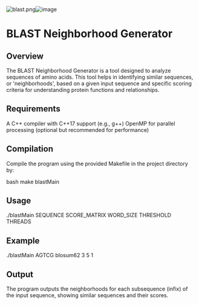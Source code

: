 <img src="blob:chrome-untrusted://media-app/86e979e4-2d29-4ed7-a215-6c8fb7dc89a4" alt="blast.png"/>![image](https://github.com/kris96tian/dsa_cpp/assets/92834350/c7a1c8ca-6b94-4ca0-923a-da7385ecdc19)

# BLAST Neighborhood Generator
## Overview

The BLAST Neighborhood Generator is a tool designed to analyze sequences of amino acids. This tool helps in identifying similar sequences, or 'neighborhoods', based on a given input sequence and specific scoring criteria for understanding protein functions and relationships.

## Requirements

A C++ compiler with C++17 support (e.g., g++)
OpenMP for parallel processing (optional but recommended for performance)


## Compilation

Compile the program using the provided Makefile in the project directory by:

bash make blastMain

## Usage

./blastMain SEQUENCE SCORE_MATRIX WORD_SIZE THRESHOLD THREADS

## Example
./blastMain AGTCG blosum62 3 5 1

## Output
The program outputs the neighborhoods for each subsequence (infix) of the input sequence, showing similar sequences and their scores.
